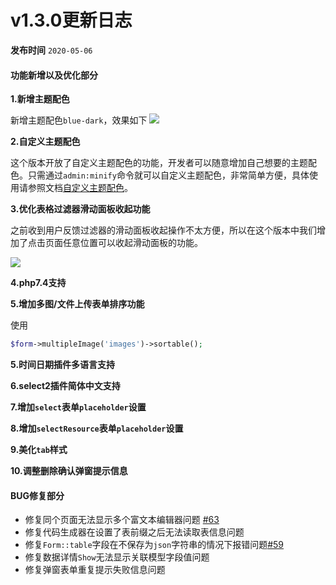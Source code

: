 # v1.3.0更新日志

**发布时间** `2020-05-06`

#### 功能新增以及优化部分

**1.新增主题配色**

新增主题配色`blue-dark`，效果如下
<a href="https://cdn.learnku.com/uploads/images/202005/06/38389/p1lAW4NpQi.png!large" target="_blank">
    <img class="img img-full" src="https://cdn.learnku.com/uploads/images/202005/06/38389/p1lAW4NpQi.png!large">
</a>

**2.自定义主题配色**

这个版本开放了自定义主题配色的功能，开发者可以随意增加自己想要的主题配色。只需通过`admin:minify`命令就可以自定义主题配色，非常简单方便，具体使用请参照文档[自定义主题配色](theme.md#custom)。

**3.优化表格过滤器滑动面板收起功能**

之前收到用户反馈过滤器的滑动面板收起操作不太方便，所以在这个版本中我们增加了点击页面任意位置可以收起滑动面板的功能。

<a href="https://cdn.learnku.com/uploads/images/202005/06/38389/D9nXc0CKJk.gif!large" target="_blank">
    <img class="img img-full" src="https://cdn.learnku.com/uploads/images/202005/06/38389/D9nXc0CKJk.gif!large">
</a>

**4.php7.4支持**

**5.增加多图/文件上传表单排序功能**

使用
```php
$form->multipleImage('images')->sortable();
```

**5.时间日期插件多语言支持**

**6.select2插件简体中文支持**

**7.增加`select`表单`placeholder`设置**

**8.增加`selectResource`表单`placeholder`设置**

**9.美化`tab`样式**

**10.调整删除确认弹窗提示信息**


#### BUG修复部分

- 修复同个页面无法显示多个富文本编辑器问题 [#63](https://github.com/jqhph/dcat-admin/issues/63)
- 修复代码生成器在设置了表前缀之后无法读取表信息问题
- 修复`Form::table`字段在不保存为`json`字符串的情况下报错问题[#59](https://github.com/jqhph/dcat-admin/issues/63)
- 修复数据详情`Show`无法显示关联模型字段值问题
- 修复弹窗表单重复提示失败信息问题

